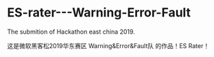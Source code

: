 # ES-rater---Warning-Error-Fault
The submition of Hackathon east china 2019.

这是微软黑客松2019华东赛区
Warning&Error&Fault队 的作品！ES Rater！
